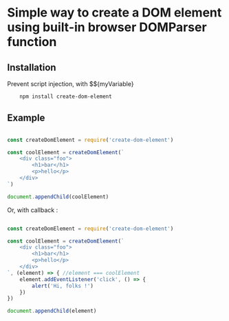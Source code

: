 # Simple way to create a DOM element using built-in browser DOMParser function

## Installation
Prevent script injection, with $${myVariable}

```bash
	npm install create-dom-element
```

## Example

```javascript

const createDomElement = require('create-dom-element')

const coolElement = createDomElement(`
	<div class="foo">
		<h1>bar</h1>
		<p>hello</p>
	</div>
`)

document.appendChild(coolElement)

```

Or, with callback :

```javascript

const createDomElement = require('create-dom-element')

const coolElement = createDomElement(`
	<div class="foo">
		<h1>bar</h1>
		<p>hello</p>
	</div>
`, (element) => { //element === coolElement
	element.addEventListener('click', () => {
		alert('Hi, folks !')
	})
})

document.appendChild(element)

```